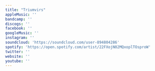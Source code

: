 ```yaml
---
title: "Triumvirs"
appleMusic: ''
bandcamp: ''
discogs: ''
facebook: ''
googleMusic: ''
instagram: ''
soundcloud: 'https://soundcloud.com/user-894804286'
spotify: 'https://open.spotify.com/artist/22FXojN02MQxoplTOsproW'
twitter: ''
website: ''
youtube: ''
---
```

